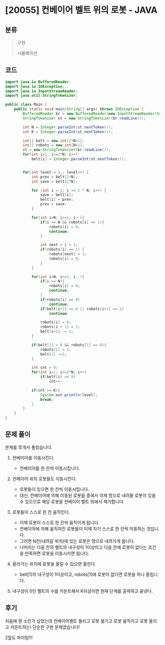 # [20055] 컨베이어 벨트 위의 로봇 - JAVA

## 분류
> 구현
>
> 시뮬레이션

## 코드
```java
import java.io.BufferedReader;
import java.io.IOException;
import java.io.InputStreamReader;
import java.util.StringTokenizer;

public class Main {
    public static void main(String[] args) throws IOException {
        BufferedReader br = new BufferedReader(new InputStreamReader(System.in));
        StringTokenizer st = new StringTokenizer(br.readLine());

        int N = Integer.parseInt(st.nextToken());
        int K = Integer.parseInt(st.nextToken());

        int[] belt = new int[2*N+1];
        int[] robots = new int[N+1];
        st = new StringTokenizer(br.readLine());
        for(int i=1; i<=2*N; i++)
            belt[i] = Integer.parseInt(st.nextToken());


        for(int level = 1;; level++) {
            int prev = belt[2*N];
            int save = belt[2*N];

            for (int i = 1; i <= 2 * N; i++) {
                save = belt[i];
                belt[i] = prev;
                prev = save;
            }

            for(int i=N; i>=1; i--){
                if(i == N && robots[i] == 1){
                    robots[i] = 0;
                    continue;
                }

                int next = i + 1;
                if(robots[i] == 1) {
                    robots[next] = 1;
                    robots[i] = 0;
                }
            }

            for(int i=N; i>=1; i--){
                if(i == N){
                    robots[i] = 0;
                    continue;
                }
                if(robots[i] == 0)
                    continue;
                if(belt[i+1] == 0 || robots[i+1] == 1)
                    continue;

                robots[i] = 0;
                robots[i + 1] = 1;
                belt[i+1] -= 1;
            }

            if(belt[1] > 0 && robots[1] == 0){
                robots[1] = 1;
                belt[1] -=1;
            }

            int cnt = 0;
            for(int i=1; i<=2*N; i++)
                if(belt[i] == 0)
                    cnt++;

            if(cnt >= K){
                System.out.println(level);
                break;
            }
        }
    }
}
```

## 문제 풀이
문제를 쪼개서 풀었습니다.

1. 컨베이어를 이동시킨다.
   - 컨베이어를 한 칸씩 이동시킵니다.

1. 컨베이어 위의 로봇들도 이동시킨다.
   - 로봇들이 있으면 한 칸씩 이동시킵니다.
   - 대신, 컨베이어에 의해 이동된 로봇들 중에서 이제 땅으로 내려올 로봇이 있을 수 있으므로 해당 로봇을 컨베이어 벨트 위에서 제거합니다.

1. 로봇들이 스스로 한 칸 움직인다.
   - 이제 로봇이 스스로 한 칸씩 움직이게 됩니다.
   - 컨베이어에 의해 움직여진 로봇들이 이제 자기 스스로 한 칸씩 이동하는 것입니다.
   - 그러면 N칸(내려갈 위치)에 있는 로봇은 땅으로 내려가게 됩니다.
   - 나머지는 다음 칸의 벨트의 내구성이 1이상이고 다음 칸에 로봇이 없다는 조건을 만족하면 로봇을 이동시키면 됩니다.

1. 올라가는 위치에 로봇을 올릴 수 있으면 올린다.
   - belt[1]의 내구성이 1이상이고, robots[1]에 로봇이 없다면 로봇을 하나 올립니다.

1. 내구성이 0인 벨트의 수를 카운트해서 K이상이면 현재 단계를 출력하고 끝낸다.

## 후기
처음에 뭔 소린가 싶었는데 컨베이어벨트 돌리고 로봇 옮기고 로봇 움직이고 로봇 올리고 카운트하는! 단순한 구현 문제였습니다!

2월도 파이팅!!!